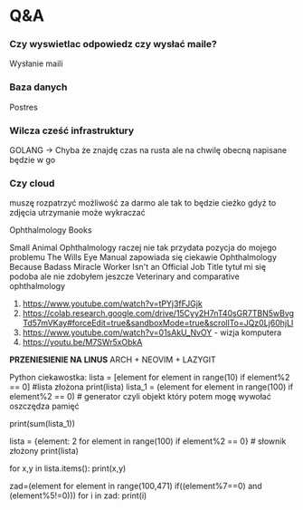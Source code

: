 # Q&A

### Czy wyswietlac odpowiedz czy wysłać maile?
Wysłanie maili

### Baza danych 

Postres

### Wilcza cześć infrastruktury 

GOLANG -> Chyba że znajdę czas na rusta ale na chwilę obecną napisane będzie w go 

### Czy cloud 

muszę rozpatrzyć możliwość za darmo ale tak to będzie cieżko gdyż to zdjęcia utrzymanie może wykraczać 

Ophthalmology Books

Small Animal Ophthalmology raczej nie tak przydata pozycja do mojego problemu
The Wills Eye Manual zapowiada się ciekawie 
Ophthalmology Because Badass Miracle Worker Isn't an Official Job Title tytuł mi się podoba ale nie zdobyłem jeszcze
Veterinary and comparative ophthalmology


1. https://www.youtube.com/watch?v=tPYj3fFJGjk
1. https://colab.research.google.com/drive/15Cyy2H7nT40sGR7TBN5wBvgTd57mVKay#forceEdit=true&sandboxMode=true&scrollTo=JQz0Lj60hjLI
1. https://www.youtube.com/watch?v=01sAkU_NvOY - wizja komputera
1. https://youtu.be/M7SWr5xObkA


**PRZENIESIENIE NA LINUS**
ARCH + NEOVIM + LAZYGIT



Python ciekawostka:
lista = [element for element in range(10) if element%2 == 0] #lista złożona 
print(lista)
lista_1 = (element for element in range(100) if element%2 == 0) # generator czyli objekt który potem mogę wywołać oszczędza pamięć 


    
print(sum(lista_1))

lista = {element: 2 for element in range(100) if element%2 == 0} # słownik złożony
print(lista)

for x,y in lista.items():
	print(x,y)
  
  
  
zad=(element for element in range(100,471) if((element%7==0) and (element%5!=0)))
for i in zad:
	print(i)
    



